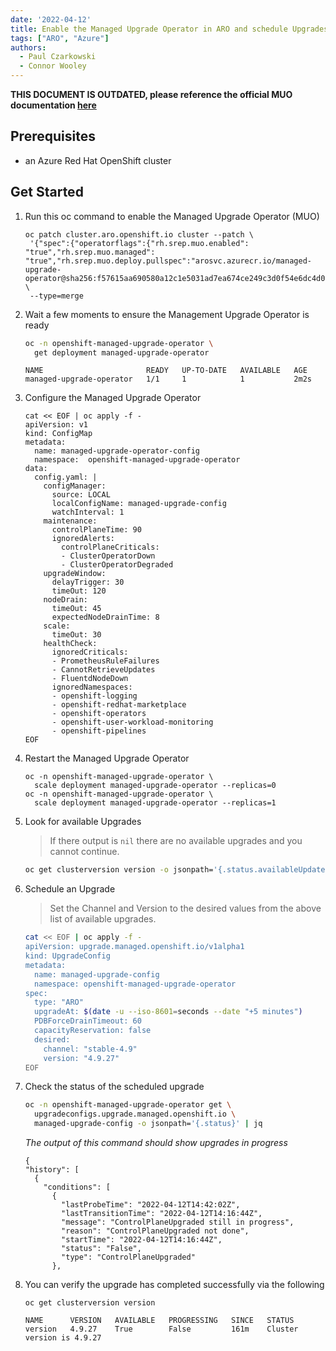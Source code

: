 ```yaml
---
date: '2022-04-12'
title: Enable the Managed Upgrade Operator in ARO and schedule Upgrades
tags: ["ARO", "Azure"]
authors:
  - Paul Czarkowski
  - Connor Wooley
---
```


  **THIS DOCUMENT IS OUTDATED, please reference the official MUO documentation [here](https://learn.microsoft.com/en-us/azure/openshift/howto-upgrade)**

## Prerequisites

  * an Azure Red Hat OpenShift cluster

## Get Started

1. Run this oc command to enable the Managed Upgrade Operator (MUO)

   ```
   oc patch cluster.aro.openshift.io cluster --patch \
    '{"spec":{"operatorflags":{"rh.srep.muo.enabled": "true","rh.srep.muo.managed": "true","rh.srep.muo.deploy.pullspec":"arosvc.azurecr.io/managed-upgrade-operator@sha256:f57615aa690580a12c1e5031ad7ea674ce249c3d0f54e6dc4d070e42a9c9a274"}}}' \
    --type=merge
   ```

1. Wait a few moments to ensure the Management Upgrade Operator is ready

   ```bash
   oc -n openshift-managed-upgrade-operator \
     get deployment managed-upgrade-operator
   ```

   ```
   NAME                       READY   UP-TO-DATE   AVAILABLE   AGE
   managed-upgrade-operator   1/1     1            1           2m2s
   ```

1. Configure the Managed Upgrade Operator

   ```
   cat << EOF | oc apply -f -
   apiVersion: v1
   kind: ConfigMap
   metadata:
     name: managed-upgrade-operator-config
     namespace:  openshift-managed-upgrade-operator
   data:
     config.yaml: |
       configManager:
         source: LOCAL
         localConfigName: managed-upgrade-config
         watchInterval: 1
       maintenance:
         controlPlaneTime: 90
         ignoredAlerts:
           controlPlaneCriticals:
           - ClusterOperatorDown
           - ClusterOperatorDegraded
       upgradeWindow:
         delayTrigger: 30
         timeOut: 120
       nodeDrain:
         timeOut: 45
         expectedNodeDrainTime: 8
       scale:
         timeOut: 30
       healthCheck:
         ignoredCriticals:
         - PrometheusRuleFailures
         - CannotRetrieveUpdates
         - FluentdNodeDown
         ignoredNamespaces:
         - openshift-logging
         - openshift-redhat-marketplace
         - openshift-operators
         - openshift-user-workload-monitoring
         - openshift-pipelines
   EOF
   ```

1. Restart the Managed Upgrade Operator

   ```
   oc -n openshift-managed-upgrade-operator \
     scale deployment managed-upgrade-operator --replicas=0
   oc -n openshift-managed-upgrade-operator \
     scale deployment managed-upgrade-operator --replicas=1
   ```

1. Look for available Upgrades

   > If there output is `nil` there are no available upgrades and you cannot continue.

   ```bash
   oc get clusterversion version -o jsonpath='{.status.availableUpdates}'
   ```

1. Schedule an Upgrade

    > Set the Channel and Version to the desired values from the above list of available upgrades.

   ```bash
   cat << EOF | oc apply -f -
   apiVersion: upgrade.managed.openshift.io/v1alpha1
   kind: UpgradeConfig
   metadata:
     name: managed-upgrade-config
     namespace: openshift-managed-upgrade-operator
   spec:
     type: "ARO"
     upgradeAt: $(date -u --iso-8601=seconds --date "+5 minutes")
     PDBForceDrainTimeout: 60
     capacityReservation: false
     desired:
       channel: "stable-4.9"
       version: "4.9.27"
   EOF
   ```

1. Check the status of the scheduled upgrade

   ```bash
   oc -n openshift-managed-upgrade-operator get \
     upgradeconfigs.upgrade.managed.openshift.io \
     managed-upgrade-config -o jsonpath='{.status}' | jq
   ```

    *The output of this command should show upgrades in progress*

    ```
    {
    "history": [
      {
        "conditions": [
          {
            "lastProbeTime": "2022-04-12T14:42:02Z",
            "lastTransitionTime": "2022-04-12T14:16:44Z",
            "message": "ControlPlaneUpgraded still in progress",
            "reason": "ControlPlaneUpgraded not done",
            "startTime": "2022-04-12T14:16:44Z",
            "status": "False",
            "type": "ControlPlaneUpgraded"
          },
    ```

1. You can verify the upgrade has completed successfully via the following

   ```
   oc get clusterversion version
   ```

   ```
   NAME      VERSION   AVAILABLE   PROGRESSING   SINCE   STATUS
   version   4.9.27    True        False         161m    Cluster version is 4.9.27
   ```
